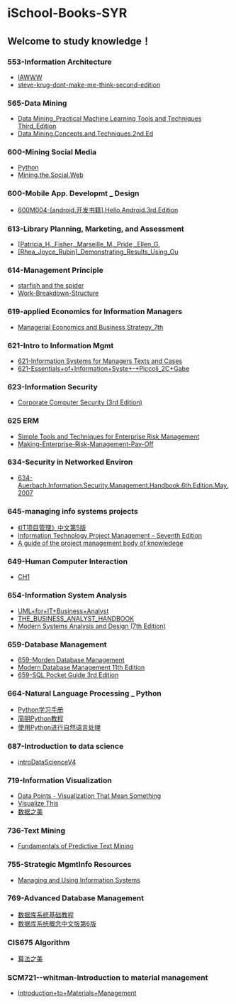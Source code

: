 # iSchool-Books-SYR
## Welcome to study knowledge！

### 553-Information Architecture
- [IAWWW](http://pv4sr2c9j.bkt.clouddn.com/IAWWW.pdf)
- [steve-krug-dont-make-me-think-second-edition](http://pv4sr2c9j.bkt.clouddn.com/steve-krug-dont-make-me-think-second-edition.pdf)

### 565-Data Mining

- [Data Mining_Practical Machine Learning Tools and Techniques Third_Edition](http://pv4sr2c9j.bkt.clouddn.com/565-Data%20Mining_Practical%20Machine%20Learning%20Tools%20and%20Techniques%20Third_Edition.pdf)
- [Data.Mining.Concepts.and.Techniques.2nd.Ed](http://pv4sr2c9j.bkt.clouddn.com/Data.Mining.Concepts.and.Techniques.2nd.Ed.pdf)

### 600-Mining Social Media
- [Python ](http://pv4sr2c9j.bkt.clouddn.com/Python%20%281%29.pdf)
- [Mining.the.Social.Web](http://pv4sr2c9j.bkt.clouddn.com/Mining.the.Social.Web.pdf)

### 600-Mobile App. Developmt _ Design
- [600M004-[android.开发书籍].Hello.Android.3rd.Edition](http://pv4sr2c9j.bkt.clouddn.com/600M004-%5Bandroid.%E5%BC%80%E5%8F%91%E4%B9%A6%E7%B1%8D%5D.Hello.Android.3rd.Edition.pdf)

### 613-Library Planning, Marketing, and Assessment
- [[Patricia_H._Fisher,_Marseille_M._Pride,_Ellen_G.](http://pv4sr2c9j.bkt.clouddn.com/%5BPatricia_H._Fisher,_Marseille_M._Pride,_Ellen_G._%28BookFi.org%29.pdf)
- [[Rhea_Joyce_Rubin]_Demonstrating_Results_Using_Ou](http://pv4sr2c9j.bkt.clouddn.com/%5BRhea_Joyce_Rubin%5D_Demonstrating_Results_Using_Ou%28BookFi.org%29.pdf)

### 614-Management Principle
- [starfish and the spider](http://pv4sr2c9j.bkt.clouddn.com/starfish%20and%20the%20spider.pdf)
- [Work-Breakdown-Structure](http://pv4sr2c9j.bkt.clouddn.com/Work-Breakdown-Structure.doc)

### 619-applied Economics for Information Managers
- [Managerial Economics and Business Strategy_7th](http://pv4sr2c9j.bkt.clouddn.com/Managerial%20Economics%20and%20Business%20Strategy_7th.pdf)

### 621-Intro to Information Mgmt
- [621-Information Systems for Managers Texts and Cases](http://pv4sr2c9j.bkt.clouddn.com/621-Information%20Systems%20for%20Managers%20Texts%20and%20Cases.pdf)
- [	
621-Essentials+of+Information+Syste+-+Piccoli_2C+Gabe](http://pv4sr2c9j.bkt.clouddn.com/621-Essentials+of+Information+Syste+-+Piccoli_2C+Gabe.pdf)

### 623-Information Security
- [Corporate Computer Security (3rd Edition)](http://pv4sr2c9j.bkt.clouddn.com/Corporate%20Computer%20Security%20%283rd%20Edition%29.pdf)

### 625 ERM
- [Simple Tools and Techniques for Enterprise Risk Management](http://pv4sr2c9j.bkt.clouddn.com/Simple%20Tools%20and%20Techniques%20for%20Enterprise%20Risk%20Management.pdf)
- [Making-Enterprise-Risk-Management-Pay-Off](http://pv4sr2c9j.bkt.clouddn.com/Making-Enterprise-Risk-Management-Pay-Off.pdf)

### 634-Security in Networked Environ
- [634-Auerbach.Information.Security.Management.Handbook.6th.Edition.May.2007](http://pv4sr2c9j.bkt.clouddn.com/634-Auerbach.Information.Security.Management.Handbook.6th.Edition.May.2007%20copy.pdf)

### 645-managing info systems projects
- [《IT项目管理》中文第5版](http://pv4sr2c9j.bkt.clouddn.com/%E3%80%8AIT%E9%A1%B9%E7%9B%AE%E7%AE%A1%E7%90%86%E3%80%8B%E4%B8%AD%E6%96%87%E7%AC%AC5%E7%89%88.pdf)
- [Information Technology Project Management – Seventh Edition](http://pv4sr2c9j.bkt.clouddn.com/Information%20Technology%20Project%20Management%20%E2%80%93%20Seventh%20Edition.pdf)
- [A guide of the project management body of knowledege](http://pv4sr2c9j.bkt.clouddn.com/645PMBOK%202008.pdf)

### 649-Human Computer Interaction
- [CH1](http://pv4sr2c9j.bkt.clouddn.com/Ch01.pdf)

### 654-Information System Analysis
- [UML+for+IT+Business+Analyst](http://pv4sr2c9j.bkt.clouddn.com/UML+for+IT+Business+Analyst.pdf)
- [THE_BUSINESS_ANALYST_HANDBOOK](http://pv4sr2c9j.bkt.clouddn.com/THE_BUSINESS_ANALYST_HANDBOOK.pdf)
- [Modern Systems Analysis and Design (7th Edition)](http://pv4sr2c9j.bkt.clouddn.com/Modern%20Systems%20Analysis%20and%20Design%20%287th%20Edition%29.pdf)

### 659-Database Management
- [659-Morden Database Management](http://pv4sr2c9j.bkt.clouddn.com/659-Morden%20Database%20Management.pdf)
- [Modern Database Management  11th Edition](http://pv4sr2c9j.bkt.clouddn.com/Modern%20Database%20Management%20%2011th%20Edition....pdf)
- [659-SQL Pocket Guide 3rd Edition](http://pv4sr2c9j.bkt.clouddn.com/659-SQL%20Pocket%20Guide%203rd%20Edition.pdf)

### 664-Natural Language Processing _ Python
- [Python学习手册](http://pv4sr2c9j.bkt.clouddn.com/Python%E5%AD%A6%E4%B9%A0%E6%89%8B%E5%86%8C.pdf)
- [简明Python教程](http://pv4sr2c9j.bkt.clouddn.com/%E7%AE%80%E6%98%8EPython%E6%95%99%E7%A8%8B.pdf)
- [使用Python进行自然语言处理](http://pv4sr2c9j.bkt.clouddn.com/%5B%E4%BD%BF%E7%94%A8Python%E8%BF%9B%E8%A1%8C%E8%87%AA%E7%84%B6%E8%AF%AD%E8%A8%80%E5%A4%84%E7%90%86%5D.%28Natural.Language.Processing.with.Python%29.S.Bird_E.Klein_E.Loper.%E6%96%87%E5%AD%97%E7%89%88%5BED2000.COM%5D.pdf)

### 687-Introduction to data science
- [introDataScienceV4](http://pv4sr2c9j.bkt.clouddn.com/introDataScienceV4e%20%281%29.pdf)

### 719-Information Visualization
- [Data Points - Visualization That Mean Something](http://pv4sr2c9j.bkt.clouddn.com/Data%20Points%20-%20Visualization%20That%20Mean%20Something.pdf)
- [Visualize This](http://pv4sr2c9j.bkt.clouddn.com/Visualize%20This.pdf)
- [数据之美](http://pv4sr2c9j.bkt.clouddn.com/%E6%95%B0%E6%8D%AE%E4%B9%8B%E7%BE%8E.pdf.pdf)

### 736-Text Mining
- [Fundamentals of Predictive Text Mining](http://pv4sr2c9j.bkt.clouddn.com/Fundamentals%20of%20Predictive%20Text%20Mining.pdf)

### 755-Strategic MgmtInfo Resources
- [Managing and Using Information Systems](http://pv4sr2c9j.bkt.clouddn.com/Managing%20and%20Using%20Information%20Systems.pdf)

### 769-Advanced Database Management
- [数据库系统基础教程](http://pv4sr2c9j.bkt.clouddn.com/%E6%95%B0%E6%8D%AE%E5%BA%93%E7%B3%BB%E7%BB%9F%E5%9F%BA%E7%A1%80%E6%95%99%E7%A8%8B.pdf)
- [数据库系统概念中文版第6版](http://pv4sr2c9j.bkt.clouddn.com/%E6%95%B0%E6%8D%AE%E5%BA%93%E7%B3%BB%E7%BB%9F%E6%A6%82%E5%BF%B5%E4%B8%AD%E6%96%87%E7%89%88%E7%AC%AC6%E7%89%88.pdf)

### CIS675 Algorithm
- [算法之美](http://pv4sr2c9j.bkt.clouddn.com/%E7%AE%97%E6%B3%95%E4%B9%8B%E7%BE%8E.pdf)

### SCM721--whitman-Introduction to material management
- [Introduction+to+Materials+Management](http://pv4sr2c9j.bkt.clouddn.com/Introduction+to+Materials+Management.pdf)
